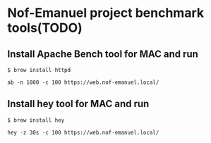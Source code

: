 # Nof-Emanuel project benchmark tools(TODO)

## Install Apache Bench tool for MAC and run

```shell
$ brew install httpd
```

```shell
ab -n 1000 -c 100 https://web.nof-emanuel.local/
```

## Install hey tool for MAC and run

```shell
$ brew install hey
```

```shell
hey -z 30s -c 100 https://web.nof-emanuel.local/
```